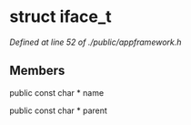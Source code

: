 # struct iface_t

*Defined at line 52 of ./public/appframework.h*

## Members

public const char * name

public const char * parent




